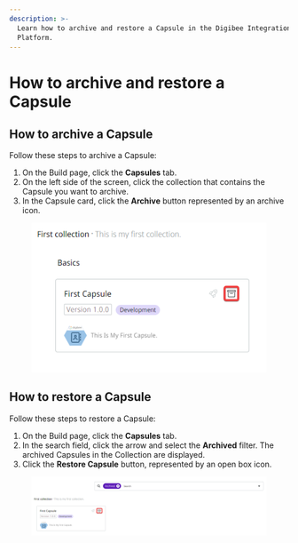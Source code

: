 ```yaml
---
description: >-
  Learn how to archive and restore a Capsule in the Digibee Integration
  Platform.
---
```


# How to archive and restore a Capsule

## How to archive a Capsule

Follow these steps to archive a Capsule:

1. On the Build page, click the **Capsules** tab.
2. On the left side of the screen, click the collection that contains the Capsule you want to archive.
3. In the Capsule card, click the **Archive** button represented by an archive icon.

<figure><img src="../../../.gitbook/assets/archive-capsule-1.png" alt="&#x22;Archive&#x22; button represented by an archive icon in a Capsule card."><figcaption></figcaption></figure>

## How to restore a Capsule

Follow these steps to restore a Capsule:

1. On the Build page, click the **Capsules** tab.
2. In the search field, click the arrow and select the **Archived** filter. The archived Capsules in the Collection are displayed.
3. Click the **Restore Capsule** button, represented by an open box icon.

<figure><img src="../../../.gitbook/assets/restore-capsule-1.png" alt="&#x22;Restore Capsule&#x22; button represented by an open box icon in a Capsule card."><figcaption></figcaption></figure>
